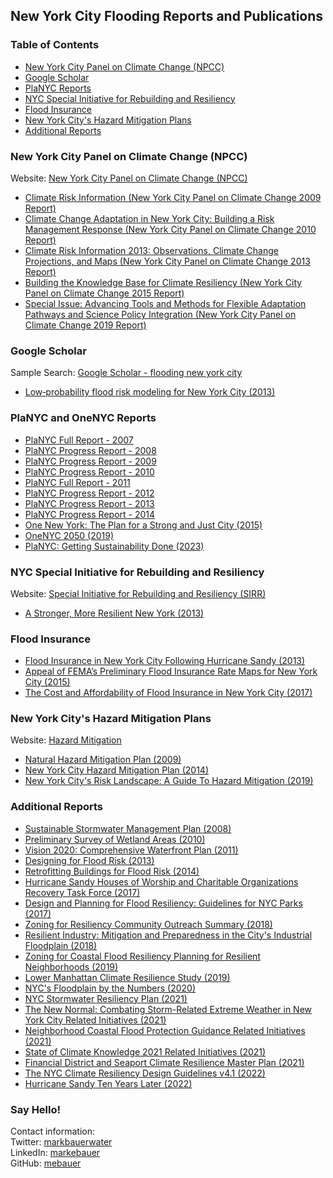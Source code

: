 ## New York City Flooding Reports and Publications

### Table of Contents
* [New York City Panel on Climate Change (NPCC)](#New-York-City-Panel-on-Climate-Change-NPCC)
* [Google Scholar](#Google-Scholar)
* [PlaNYC Reports](#PlaNYC-Reports)
* [NYC Special Initiative for Rebuilding and Resiliency](#NYC-Special-Initiative-for-Rebuilding-and-Resiliency)
* [Flood Insurance](#Flood-Insurance)
* [New York City's Hazard Mitigation Plans](#New-York-Citys-Hazard-Mitigation-Plans)
* [Additional Reports](#Additional-Reports)

### New York City Panel on Climate Change (NPCC)
Website: [New York City Panel on Climate Change (NPCC)](https://climate.cityofnewyork.us/initiatives/nyc-panel-on-climate-change-npcc/)
- [Climate Risk Information (New York City Panel on Climate Change 2009 Report)](https://climate.cityofnewyork.us/wp-content/uploads/2022/10/nyc_climate_change_report.pdf)
- [Climate Change Adaptation in New York City: Building a Risk Management Response (New York City Panel on Climate Change 2010 Report)](https://nyaspubs.onlinelibrary.wiley.com/toc/17496632/2010/1196/1)
- [Climate Risk Information 2013: Observations, Climate Change Projections, and Maps (New York City Panel on Climate Change 2013 Report)](https://climate.cityofnewyork.us/wp-content/uploads/2022/10/npcc_climate_risk_information_2013_report.pdf)
- [Building the Knowledge Base for Climate Resiliency (New York City Panel on Climate Change 2015 Report)](https://nyaspubs.onlinelibrary.wiley.com/toc/17496632/2015/1336/1)
- [Special Issue: Advancing Tools and Methods for Flexible Adaptation Pathways and Science Policy Integration (New York City Panel on Climate Change 2019 Report)](https://www.nyas.org/annals/special-issue-advancing-tools-and-methods-for-flexible-adaptation-pathways-and-science-policy-integration-new-york-city-panel-on-climate-change-2019-report-vol-1439/)

### Google Scholar
Sample Search: [Google Scholar - flooding new york city](https://scholar.google.com/scholar?hl=en&as_sdt=0%2C33&q=flooding+new+york+city&btnG=)
- [Low‐probability flood risk modeling for New York City (2013)](https://onlinelibrary.wiley.com/doi/full/10.1111/risa.12008?casa_token=lbzywJUbH5kAAAAA%3AQ1dg9XC__AsX7zPgqUuKnvIMLSiICouXB4wVydRThU84knfFyvSu0ujk67r0l7fz9I9Ypeoai8Hq8Q)


### PlaNYC and OneNYC Reports

- [PlaNYC Full Report - 2007](https://climate.cityofnewyork.us/wp-content/uploads/2022/10/PlaNYC-full_report_2007.pdf)
- [PlaNYC Progress Report - 2008](https://climate.cityofnewyork.us/wp-content/uploads/2022/10/planyc_progress_report_2008.pdf)
- [PlaNYC Progress Report - 2009](https://climate.cityofnewyork.us/wp-content/uploads/2022/10/planyc_progress_report_2009.pdf)
- [PlaNYC Progress Report - 2010](https://climate.cityofnewyork.us/wp-content/uploads/2022/10/planyc_progress_report_2010.pdf)
- [PlaNYC Full Report - 2011](https://climate.cityofnewyork.us/wp-content/uploads/2023/12/planyc_2011_planyc_full_report.pdf)
- [PlaNYC Progress Report - 2012](https://climate.cityofnewyork.us/wp-content/uploads/2022/10/planyc_progress_report_2012.pdf)
- [PlaNYC Progress Report - 2013](https://climate.cityofnewyork.us/wp-content/uploads/2022/10/planyc_progress_report_2013.pdf)
- [PlaNYC Progress Report - 2014](https://climate.cityofnewyork.us/wp-content/uploads/2022/10/140422_PlaNYCP-Report_FINAL_Web.pdf)
- [One New York: The Plan for a Strong and Just City (2015)](https://www.nyc.gov/html/onenyc/downloads/pdf/publications/OneNYC.pdf)
- [OneNYC 2050 (2019)](https://climate.cityofnewyork.us/wp-content/uploads/2022/10/OneNYC-2050-Summary.pdf)
- [PlaNYC: Getting Sustainability Done (2023)](https://climate.cityofnewyork.us/wp-content/uploads/2023/06/PlaNYC-2023-Full-Report.pdf)

### NYC Special Initiative for Rebuilding and Resiliency

Website: [Special Initiative for Rebuilding and Resiliency (SIRR)](https://www.nyc.gov/site/sirr/index.page)
- [A Stronger, More Resilient New York (2013)](https://s-media.nyc.gov/agencies/sirr/SIRR_singles_Hi_res.pdf)

### Flood Insurance

- [Flood Insurance in New York City Following Hurricane Sandy (2013)](https://www.rand.org/content/dam/rand/pubs/research_reports/RR300/RR328/RAND_RR328.pdf)
- [Appeal of FEMA’s Preliminary Flood Insurance Rate Maps for New York City (2015)](https://climate.cityofnewyork.us/wp-content/uploads/2022/10/1-NYC-FEMA-Appeal-FINAL-with-Appendices-and-Cover-Letter-06252015_web.pdf)
- [The Cost and Affordability of Flood Insurance in New York City (2017)](https://climate.cityofnewyork.us/wp-content/uploads/2022/10/Flood-Insurance-Cost-and-Affordability.pdf)

### New York City's Hazard Mitigation Plans

Website: [Hazard Mitigation](https://www.nyc.gov/site/em/ready/hazard-mitigation.page)
- [Natural Hazard Mitigation Plan (2009)](https://www.nyc.gov/assets/em/downloads/pdf/hazard_mitigation/full_hmp_march_2009.pdf)
- [New York City Hazard Mitigation Plan (2014)](https://www.nyc.gov/assets/em/downloads/pdf/hazard_mitigation/plan_update_2014/final_nyc_hmp.pdf)
- [New York City's Risk Landscape: A Guide To Hazard Mitigation (2019)](https://www.nyc.gov/assets/em/downloads/pdf/hazard_mitigation/risklandscape2.0_2019_r2_digital_lowres.pdf)


### Additional Reports

- [Sustainable Stormwater Management Plan (2008)](https://www.nyc.gov/html/planyc/downloads/pdf/publications/nyc_sustainable_stormwater_management_plan_final.pdf)
- [Preliminary Survey of Wetland Areas (2010)](https://climate.cityofnewyork.us/wpcontent/uploads/2022/10/nyc_wetland_survey_september_2010.pdf)
- [Vision 2020: Comprehensive Waterfront Plan (2011)](https://www.nyc.gov/assets/planning/download/pdf/plans-studies/vision-2020-cwp/vision2020/vision2020_nyc_cwp.pdf)
- [Designing for Flood Risk (2013)](https://www.nyc.gov/assets/planning/download/pdf/plans-studies/sustainable-communities/climate-resilience/designing_flood_risk.pdf)
- [Retrofitting Buildings for Flood Risk (2014)](https://www.nyc.gov/assets/planning/download/pdf/plans-studies/retrofitting-buildings/retrofitting_complete.pdf)
- [Hurricane Sandy Houses of Worship and Charitable Organizations Recovery Task Force (2017)](https://climate.cityofnewyork.us/wp-content/uploads/2022/10/Hurricane-Sandy-Recovery-Task-Force-Report-April-2017.pdf)
- [Design and Planning for Flood Resiliency: Guidelines for NYC Parks (2017)](https://static.nycgovparks.org/images/pagefiles/128/NYCP-Design-and-Planning-Flood-Zone__5b0f0f5da8144.pdf)
- [Zoning for Resiliency Community Outreach Summary (2018)](https://www.nyc.gov/assets/planning/download/pdf/plans-studies/climate-resiliency/outreach-summary.pdf)
- [Resilient Industry: Mitigation and Preparedness in the City's Industrial Floodplain (2018)](https://www.nyc.gov/assets/planning/download/pdf/plans-studies/resilient-industry/resilient-industry-full-report.pdf)
- [Zoning for Coastal Flood Resiliency Planning for Resilient Neighborhoods (2019)](https://www.nyc.gov/assets/planning/download/pdf/plans-studies/flood-resiliency-update/zoning-for-flood-resiliency.pdf)
- [Lower Manhattan Climate Resilience Study (2019)](https://edc.nyc/sites/default/files/filemanager/Projects/LMCR/Final_Image/Lower_Manhattan_Climate_Resilience_March_2019.pdf)
- [NYC's Floodplain by the Numbers (2020)](https://www.nyc.gov/assets/planning/download/pdf/plans-studies/resilient-neighborhoods/floodplain-by-numbers.pdf)
- [NYC Stormwater Resiliency Plan (2021)](https://climate.cityofnewyork.us/wp-content/uploads/2022/10/stormwater-resiliency-plan.pdf)
- [The New Normal: Combating Storm-Related Extreme Weather in New York City Related Initiatives (2021)](https://climate.cityofnewyork.us/wp-content/uploads/2022/10/WeatherReport.pdf)
- [Neighborhood Coastal Flood Protection Guidance Related Initiatives (2021)](https://climate.cityofnewyork.us/wp-content/uploads/2022/10/Coastal-Protection-Guidance.pdf)
- [State of Climate Knowledge 2021 Related Initiatives (2021)](https://climate.cityofnewyork.us/wp-content/uploads/2022/10/CKE_Report.pdf)
- [Financial District and Seaport Climate Resilience Master Plan (2021)](https://fidiseaportclimate.nyc/wp-content/uploads/2021/12/FiDi-Seaport-Climate-Resilience-Master-Plan_v2_compressed.pdf)
- [The NYC Climate Resiliency Design Guidelines v4.1 (2022)](https://climate.cityofnewyork.us/wp-content/uploads/2022/05/CRDG-4-1-May-2022.pdf)
- [Hurricane Sandy Ten Years Later (2022)](https://www.nyc.gov/assets/sustainability/downloads/pdf/publications/Sandy-10-Years-Later.pdf)

### Say Hello!
Contact information:  
Twitter: [markbauerwater](https://twitter.com/markbauerwater)   
LinkedIn: [markebauer](https://www.linkedin.com/in/markebauer/)  
GitHub: [mebauer](https://github.com/mebauer)